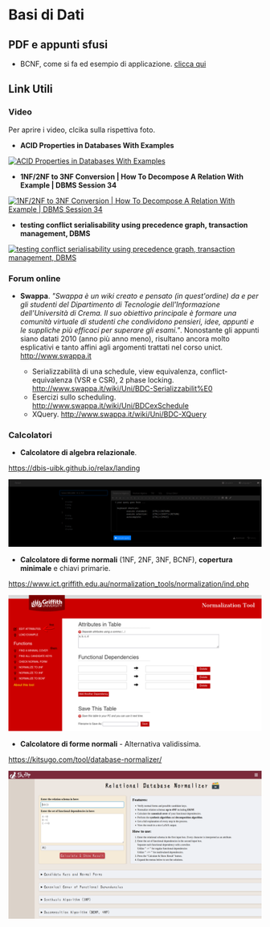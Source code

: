 # Basi di Dati

## PDF e appunti sfusi

- BCNF, come si fa ed esempio di applicazione. [clicca qui](./PDFs/BCNF%20con%20esempio.pdf)

## Link Utili

### Video

Per aprire i video, clcika sulla rispettiva foto.

- **ACID Properties in Databases With Examples**

[![ACID Properties in Databases With Examples](http://img.youtube.com/vi/GAe5oB742dw/0.jpg)](https://www.youtube.com/watch?v=GAe5oB742dw)

- **1NF/2NF to 3NF Conversion | How To Decompose A Relation With Example | DBMS Session 34**

[![1NF/2NF to 3NF Conversion | How To Decompose A Relation With Example | DBMS Session 34](http://img.youtube.com/vi/FH-X0m9K-ZQ/0.jpg)](https://www.youtube.com/watch?v=FH-X0m9K-ZQ)


- **testing conflict serialisability using precedence graph, transaction management, DBMS**

[![testing conflict serialisability using precedence graph, transaction management, DBMS](http://img.youtube.com/vi/b650ADdvXD8/0.jpg)](https://www.youtube.com/watch?v=b650ADdvXD8)

### Forum online
- **Swappa**. *"Swappa è un wiki creato e pensato (in quest'ordine) da e per gli studenti del Dipartimento di Tecnologie dell'Informazione dell'Università di Crema. Il suo obiettivo principale è formare una comunità virtuale di studenti che condividono pensieri, idee, appunti e le suppliche più efficaci per superare gli esami."*. Nonostante gli appunti siano datati 2010 (anno più anno meno), risultano ancora molto esplicativi e tanto affini agli argomenti trattati nel corso unict. http://www.swappa.it

    - Serializzabilità di una schedule, view equivalenza, conflict-equivalenza (VSR e CSR), 2 phase locking. 
    http://www.swappa.it/wiki/Uni/BDC-Serializzabilit%E0
    - Esercizi sullo scheduling. http://www.swappa.it/wiki/Uni/BDCexSchedule
    - XQuery. http://www.swappa.it/wiki/Uni/BDC-XQuery

### Calcolatori

- **Calcolatore di algebra relazionale**.

https://dbis-uibk.github.io/relax/landing

![alt text](./images/relax.png)

- **Calcolatore di forme normali** (1NF, 2NF, 3NF, BCNF), **copertura minimale** e chiavi primarie.

https://www.ict.griffith.edu.au/normalization_tools/normalization/ind.php

![alt text](./images/normtool1.png)

- **Calcolatore di forme normali** - Alternativa validissima.

https://kitsugo.com/tool/database-normalizer/

![alt text](./images/normtool2.png)

